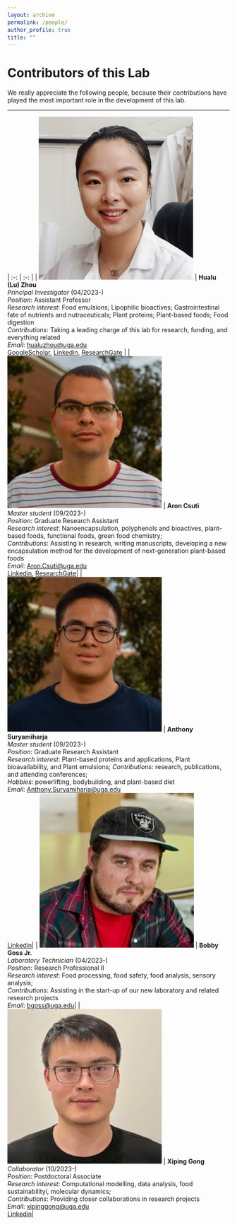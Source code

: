 ```yaml
---
layout: archive
permalink: /people/
author_profile: true
title: ""
---
```


Contributors of this Lab
==============

We really appreciate the following people, because
their contributions have played the most important role in the development of
this lab.

------------------------

<style>
table, td, th {
   border: none!important;
   width: auto !important;
   font-size: 18px;
}
</style>

| :-: | :-: |
| <img src="/images/hualuzhou_crop.jpg" width='350'/> | **Hualu (Lu) Zhou** <br/> _Principal Investigator_ (04/2023-) <br/> _Position_: Assistant Professor <br/> _Research interest_: Food emulsions; Lipophilic bioactives; Gastrointestinal fate of nutrients and nutraceuticals; Plant proteins; Plant-based foods; Food digestion <br/> _Contributions_: Taking a leading charge of this lab for research, funding, and everything related <br/> _Email_: [hualuzhou@uga.edu](mailto:hualuzhou@uga.edu) <br/> [GoogleScholar](https://scholar.google.com/citations?hl=en&user=M7oW9kIAAAAJ&view_op=list_works&sortby=pubdate), [Linkedin](https://www.linkedin.com/in/hualu-lu-zhou-955506171?trk=public_profile_browsemap), [ResearchGate](https://www.researchgate.net/profile/Hualu-Zhou) |
| <img src="/images/aroncsuti_crop.jpg" width='350'/> | **Aron Csuti** <br/> _Master student_ (09/2023-) <br/> _Position_: Graduate Research Assistant <br/> _Research interest_: Nanoencapsulation, polyphenols and bioactives, plant-based foods, functional foods, green food chemistry; <br/> _Contributions_: Assisting in research, writing manuscripts, developing a new encapsulation method for the development of next-generation plant-based foods <br/> _Email_: [Aron.Csuti@uga.edu](mailto:Aron.Csuti@uga.edu) <br/>[Linkedin](https://www.linkedin.com/in/aron-csuti-5444801b3/), [ResearchGate](https://www.researchgate.net/profile/Aron-Csuti)|
| <img src="/images/anthonysuryamiharja_crop.jpg" width='350'/> | **Anthony Suryamiharja** <br/> _Master student_ (09/2023-) <br/> _Position_: Graduate Research Assistant <br/> _Research interest_: Plant-based proteins and applications, Plant bioavailability, and Plant emulsions; _Contributions_: research, publications, and attending conferences; <br/> _Hobbies_: powerlifting, bodybuilding, and plant-based diet <br/> _Email_: [Anthony.Suryamiharja@uga.edu](mailto:Anthony.Suryamiharja@uga.edu) <br/> [Linkedin](https://www.linkedin.com/in/anthony-suryamiharja-559410207/)|
| <img src="/images/bobbygoss_crop.jpg" width='350'/> | **Bobby Goss Jr.** <br/> _Laboratory Technician_ (04/2023-) <br/> _Position_: Research Professional II <br/> _Research interest_: Food processing, food safety, food analysis, sensory analysis; <br/> _Contributions_: Assisting in the start-up of our new laboratory and related research projects <br/> _Email_: [bgoss@uga.edu](mailto:bgoss@uga.edu)|
| <img src="/images/xipinggong_crop.jpg" width='350'/> | **Xiping Gong** <br/> _Collaborator_ (10/2023-) <br/> _Position_: Postdoctoral Associate <br/> _Research interest_: Computational modelling, data analysis, food sustainabilityi, molecular dynamics; <br/> _Contributions_: Providing closer collaborations in research projects <br/> _Email_: [xipinggong@uga.edu](mailto:xipinggong@uga.edu) <br/> [Linkedin](https://www.linkedin.com/in/xiping-gong-747358229/)|

